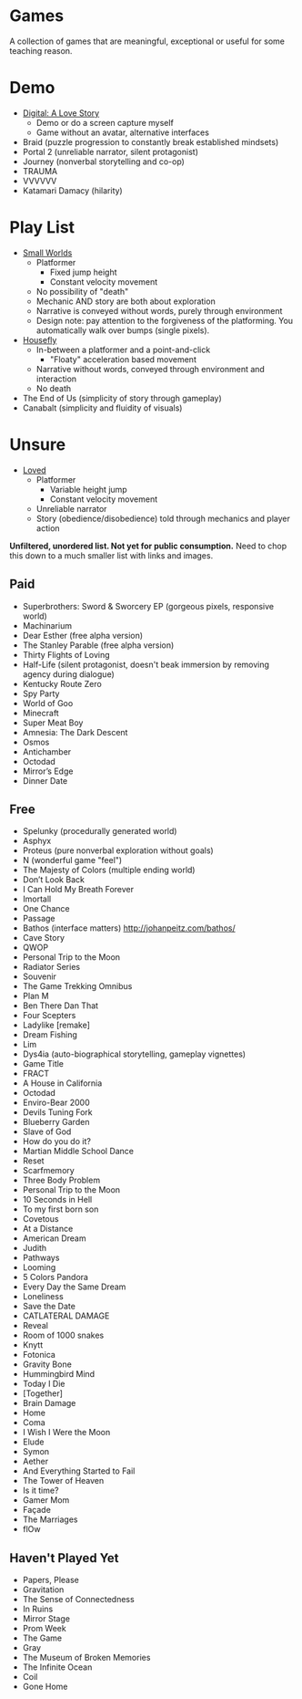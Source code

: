 # Games #

A collection of games that are meaningful, exceptional or useful for some teaching reason.  


# Demo #
- [Digital: A Love Story](http://scoutshonour.com/digital/)
	- Demo or do a screen capture myself
	- Game without an avatar, alternative interfaces
- Braid (puzzle progression to constantly break established mindsets)
- Portal 2 (unreliable narrator, silent protagonist)	
- Journey (nonverbal storytelling and co-op)
- TRAUMA
- VVVVVV
- Katamari Damacy (hilarity)

# Play List #

- [Small Worlds](http://jayisgames.com/games/small-worlds/#)
	- Platformer
		- Fixed jump height
		- Constant velocity movement
	- No possibility of "death"
	- Mechanic AND story are both about exploration
	- Narrative is conveyed without words, purely through environment
	- Design note: pay attention to the forgiveness of the platforming.  You automatically walk over bumps (single pixels).
- [Housefly](http://www.ludumdare.com/compo/ludum-dare-23/?action=preview&uid=2971)
	- In-between a platformer and a point-and-click
		- "Floaty" acceleration based movement
	- Narrative without words, conveyed through environment and interaction
	- No death
- The End of Us (simplicity of story through gameplay)
- Canabalt (simplicity and fluidity of visuals)

# Unsure #

- [Loved](http://www.alexanderocias.com/loved.php)
	- Platformer
		- Variable height jump
		- Constant velocity movement
	- Unreliable narrator
	- Story (obedience/disobedience) told through mechanics and player action


**Unfiltered, unordered list. Not yet for public consumption.**  Need to chop this down to a much smaller list with links and images.

## Paid ##

- Superbrothers: Sword & Sworcery EP (gorgeous pixels, responsive world)
- Machinarium
- Dear Esther (free alpha version)
- The Stanley Parable (free alpha version)
- Thirty Flights of Loving
- Half-Life (silent protagonist, doesn't beak immersion by removing agency during dialogue)
- Kentucky Route Zero
- Spy Party
- World of Goo
- Minecraft
- Super Meat Boy
- Amnesia: The Dark Descent
- Osmos 
- Antichamber
- Octodad
- Mirror’s Edge
- Dinner Date

## Free ##

- Spelunky (procedurally generated world)
- Asphyx
- Proteus (pure nonverbal exploration without goals)
- N (wonderful game "feel")
- The Majesty of Colors (multiple ending world)
- Don’t Look Back
- I Can Hold My Breath Forever
- Imortall
- One Chance
- Passage
- Bathos (interface matters) http://johanpeitz.com/bathos/
- Cave Story
- QWOP
- Personal Trip to the Moon
- Radiator Series
- Souvenir
- The Game Trekking Omnibus
- Plan M
- Ben There Dan That
- Four Scepters
- Ladylike [remake]
- Dream Fishing
- Lim
- Dys4ia (auto-biographical storytelling, gameplay vignettes)
- Game Title
- FRACT
- A House in California
- Octodad
- Enviro-Bear 2000
- Devils Tuning Fork
- Blueberry Garden
- Slave of God
- How do you do it?
- Martian Middle School Dance
- Reset
- Scarfmemory
- Three Body Problem
- Personal Trip to the Moon
- 10 Seconds in Hell
- To my first born son
- Covetous
- At a Distance
- American Dream
- Judith
- Pathways
- Looming
- 5 Colors Pandora
- Every Day the Same Dream
- Loneliness
- Save the Date
- CATLATERAL DAMAGE
- Reveal
- Room of 1000 snakes
- Knytt 
- Fotonica
- Gravity Bone
- Hummingbird Mind
- Today I Die
- [Together]
- Brain Damage
- Home
- Coma
- I Wish I Were the Moon
- Elude
- Symon
- Aether
- And Everything Started to Fail
- The Tower of Heaven 
- Is it time?
- Gamer Mom
- Façade
- The Marriages
- flOw


## Haven't Played Yet ##

- Papers, Please
- Gravitation
- The Sense of Connectedness
- In Ruins
- Mirror Stage
- Prom Week
- The Game
- Gray
- The Museum of Broken Memories
- The Infinite Ocean
- Coil
- Gone Home